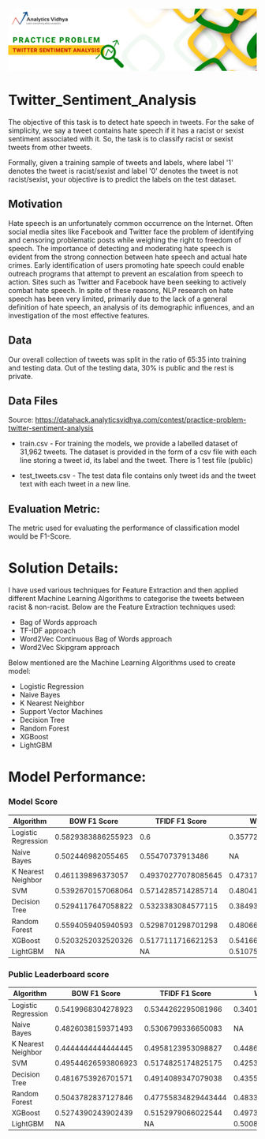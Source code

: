 ![](https://github.com/SDS7695/Images/blob/master/Twitter%20Sentiment%20Analysis.png)

# Twitter_Sentiment_Analysis

The objective of this task is to detect hate speech in tweets. For the sake of simplicity, we say a tweet contains hate speech if it has a racist or sexist sentiment associated with it. So, the task is to classify racist or sexist tweets from other tweets.

Formally, given a training sample of tweets and labels, where label '1' denotes the tweet is racist/sexist and label '0' denotes the tweet is not racist/sexist, your objective is to predict the labels on the test dataset. 

## Motivation

Hate  speech  is  an  unfortunately  common  occurrence  on  the  Internet.  Often social media sites like Facebook and Twitter face the problem of identifying and censoring  problematic  posts  while weighing the right to freedom of speech. The  importance  of  detecting  and  moderating hate  speech  is  evident  from  the  strong  connection between hate speech and actual hate crimes. Early identification of users promoting  hate  speech  could  enable  outreach  programs that attempt to prevent an escalation from speech to action. Sites such as Twitter and Facebook have been seeking  to  actively  combat  hate  speech. In spite of these reasons, NLP research on hate speech has been very limited, primarily due to the lack of a general definition of hate speech, an analysis of its demographic influences, and an investigation of the most effective features.

 
## Data
Our overall collection of tweets was split in the ratio of 65:35 into training and testing data. Out of the testing data, 30% is public and the rest is private.

## Data Files

Source: https://datahack.analyticsvidhya.com/contest/practice-problem-twitter-sentiment-analysis

- train.csv - For training the models, we provide a labelled dataset of 31,962 tweets. The dataset is provided in the form of a csv file with each line storing a tweet id, its label and the tweet.
There is 1 test file (public)

- test_tweets.csv - The test data file contains only tweet ids and the tweet text with each tweet in a new line.
 
## Evaluation Metric:
The metric used for evaluating the performance of classification model would be F1-Score.

# Solution Details:
I have used various techniques for Feature Extraction and then applied different Machine Learning Algorithms to categorise the tweets between racist & non-racist. Below are the Feature Extraction techniques used:
- Bag of Words approach
- TF-IDF approach
- Word2Vec Continuous Bag of Words approach
- Word2Vec Skipgram approach

Below mentioned are the Machine Learning Algorithms used to create model:
- Logistic Regression
- Naive Bayes
- K Nearest Neighbor
- Support Vector Machines
- Decision Tree
- Random Forest
- XGBoost
- LightGBM

# Model Performance: 

### Model Score

| Algorithm | BOW F1 Score | TFIDF F1 Score | W2V_CBOW |
| --------- | ---------- | ------------------- | ----- |
| Logistic Regression | 0.5829383886255923 | 0.6 | 0.35772357723577236 |
| Naive Bayes |  0.502446982055465 | 0.55470737913486 | NA | NA |
| K Nearest Neighbor | 0.461139896373057 | 0.49370277078085645 | 0.47317073170731705 |
| SVM | 0.5392670157068064 | 0.5714285714285714 | 0.4804177545691906 |
| Decision Tree | 0.5294117647058822  | 0.5323383084577115 | 0.38493723849372385 |
| Random Forest | 0.5594059405940593 | 0.5298701298701298 | 0.4806629834254143 |
| XGBoost | 0.5203252032520326 | 0.5177111716621253 | 0.5416666666666666 |
| LightGBM | NA | NA | 0.510752688172043  |


### Public Leaderboard score

| Algorithm | BOW F1 Score | TFIDF F1 Score | W2V_CBOW |
| --------- | ------------ | -------------- | -------- |
| Logistic Regression | 0.5419968304278923 | 0.5344262295081966 | 0.3401109057301294 |
| Naive Bayes |  0.4826038159371493 |  0.5306799336650083 | NA | NA |
| K Nearest Neighbor | 0.4444444444444445 | 0.4958123953098827  | 0.4486571879936809 |
| SVM | 0.49544626593806923 | 0.5174825174825175 | 0.4253075571177504 |
| Decision Tree | 0.4816753926701571 | 0.4914089347079038 | 0.43556701030927836 |
| Random Forest |  0.5043782837127846 | 0.47755834829443444 | 0.48339483394833943 |
| XGBoost |  0.5274390243902439 | 0.5152979066022544 | 0.49735449735449727|
| LightGBM | NA | NA |  0.5008944543828264  |
